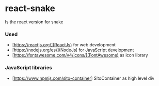 # react-snake

Is the react version for snake

### Used

- [https://reactjs.org/](ReactJs) for web development
- [https://nodejs.org/es/](NodeJs) for JavaScript development
- [https://fontawesome.com/v4/icons/](FontAwesome) as icon library

### JavaScript libraries

- [https://www.npmjs.com/sito-container] SitoContainer as high level div
